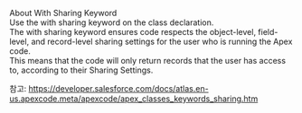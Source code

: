 About With Sharing Keyword<br/>
Use the with sharing keyword on the class declaration.<br/>
The with sharing keyword ensures code respects the object-level, field-level, and record-level sharing settings for the user who is running the
Apex code. <br/>
This means that the code will only return records that the user has access to, according to their
Sharing Settings.<br/>

참고: https://developer.salesforce.com/docs/atlas.en-us.apexcode.meta/apexcode/apex_classes_keywords_sharing.htm
